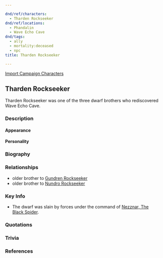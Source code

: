 ```yaml
---

dnd/ref/characters:
  - Tharden Rockseeker
dnd/ref/locations:
  - Phandalin
  - Wave Echo Cave
dnd/tags:
  - ally
  - mortality:deceased
  - npc
title: Tharden Rockseeker

---
```


[Import Campaign Characters](/dnd/characters/)

## Tharden Rockseeker

Tharden Rockseeker was one of the three dwarf brothers who rediscovered Wave Echo Cave.

### Description

#### Appearance

#### Personality

### Biography

### Relationships

- older brother to [Gundren Rockseeker](/dnd/npcs/gundren-rockseeker)
- older brother to [Nundro Rockseeker](/dnd/npcs/nundro-rockseeker)

### Key Info

- The dwarf was slain by forces under the command of [Nezznar, The Black Spider](/dnd/npcs/nezznar-the-black-spider).

### Quotations

### Trivia

### References
